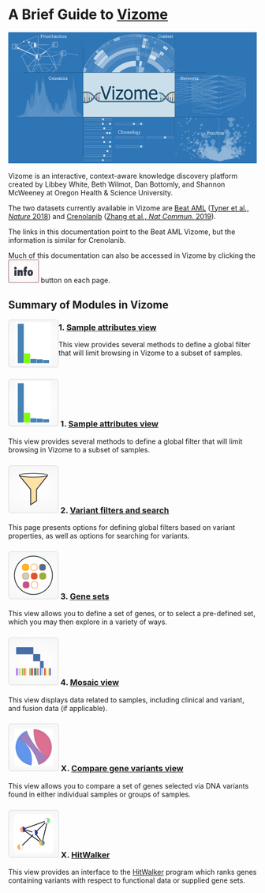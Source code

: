 # A Brief Guide to [**Vizome**](http://www.vizome.org)

![vizome_main](img/vizome_main.png)

Vizome is an interactive, context-aware knowledge discovery platform created by Libbey White, Beth Wilmot, Dan Bottomly, and Shannon McWeeney at Oregon Health & Science University.

The two datasets currently available in Vizome are [Beat AML](http://vizome.org/aml/) ([Tyner et al., *Nature* 2018](https://www.nature.com/articles/s41586-018-0623-z)) and [Crenolanib](http://vizome.org/crenolanib/) ([Zhang et al., *Nat Commun.* 2019](https://www.nature.com/articles/s41467-018-08263-x)). 

The links in this documentation point to the Beat AML Vizome, but the information is similar for Crenolanib.

Much of this documentation can also be accessed in Vizome by clicking the ![info_button](img/info_button.jpg) button on each page.

## Summary of Modules in Vizome

<img align="left" src="img/samples_bar.png">

### 1. [Sample attributes view](http://www.vizome.org/aml/)
This view provides several methods to define a global filter that will limit browsing in Vizome to a subset of samples.
<br clear="left"/>

### ![samples_bar](img/samples_bar.png) 1. [Sample attributes view](http://www.vizome.org/aml/)
This view provides several methods to define a global filter that will limit browsing in Vizome to a subset of samples.

### ![variants](img/variants.png) 2. [Variant filters and search](http://www.vizome.org/aml/variant_filter/)
This page presents options for defining global filters based on variant properties, as well as options for searching for variants.

### ![genesets_main](img/genesets_main.png) 3. [Gene sets](http://vizome.org/aml/geneset/)
This view allows you to define a set of genes, or to select a pre-defined set, which you may then explore in a variety of ways.

### ![mosaic](img/mosaic.png) 4. [Mosaic view](http://vizome.org/aml/mosaic/)
This view displays data related to samples, including clinical and variant, and fusion data (if applicable).

### ![compare](img/compare.png) X. [Compare gene variants view](http://vizome.org/aml/compare_genes/)
This view allows you to compare a set of genes selected via DNA variants found in either individual samples or groups of samples.

### ![hitwalker](img/hitwalker.png) X. [HitWalker](http://vizome.org/aml/hitwalker/)
This view provides an interface to the [HitWalker](https://www.ncbi.nlm.nih.gov/pmc/articles/PMC3570211/) program which ranks genes containing variants with respect to functional data or supplied gene sets.
